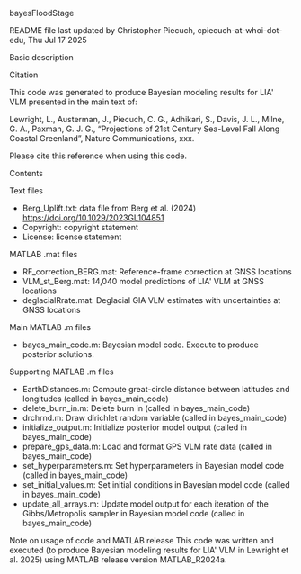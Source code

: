 bayesFloodStage

README file last updated by Christopher Piecuch, cpiecuch-at-whoi-dot-edu, Thu Jul 17 2025

Basic description

Citation

This code was generated to produce Bayesian modeling results for LIA' VLM presented in the main text of:

Lewright, L., Austerman, J., Piecuch, C. G., Adhikari, S., Davis, J. L., Milne, G. A., Paxman, G. J. G., “Projections of 21st Century Sea-Level Fall Along Coastal Greenland”, Nature Communications, xxx.

Please cite this reference when using this code.

Contents

Text files
* Berg_Uplift.txt: data file from Berg et al. (2024) https://doi.org/10.1029/2023GL104851
* Copyright: copyright statement
* License: license statement

MATLAB .mat files
* RF_correction_BERG.mat: Reference-frame correction at GNSS locations
* VLM_st_Berg.mat: 14,040 model predictions of LIA' VLM at GNSS locations
* deglacialRrate.mat: Deglacial GIA VLM estimates with uncertainties at GNSS locations

Main MATLAB .m files
* bayes_main_code.m: Bayesian model code. Execute to produce posterior solutions.

Supporting MATLAB .m files
* EarthDistances.m: Compute great-circle distance between latitudes and longitudes (called in bayes_main_code)
* delete_burn_in.m: Delete burn in (called in bayes_main_code)
* drchrnd.m: Draw dirichlet random variable (called in bayes_main_code)
* initialize_output.m: Initialize posterior model output (called in bayes_main_code)
* prepare_gps_data.m: Load and format GPS VLM rate data (called in bayes_main_code)
* set_hyperparameters.m: Set hyperparameters in Bayesian model code (called in bayes_main_code)
* set_initial_values.m: Set initial conditions in Bayesian model code (called in bayes_main_code)
* update_all_arrays.m: Update model output for each iteration of the Gibbs/Metropolis sampler in Bayesian model code (called in bayes_main_code)

Note on usage of code and MATLAB release This code was written and executed (to produce Bayesian modeling results for LIA' VLM in Lewright et al. 2025) using MATLAB release version MATLAB_R2024a.
